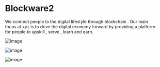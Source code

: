 # Blockware2
We connect people to the digital lifestyle through blockchain .
Our main focus at xyz is to drive the digital economy forward
by providing a platform for people to upskill , serve , learn and earn.

![image](https://github.com/NnaDid/blockware2/assets/42030004/989bbed3-6427-4018-9291-75c2b93b609a)


![image](https://github.com/NnaDid/blockware2/assets/42030004/7611464c-40f8-4fcd-a828-389375ce573e)


![image](https://github.com/NnaDid/blockware2/assets/42030004/b580d1cf-6f66-4aae-b3c9-f7c55e7da140)




